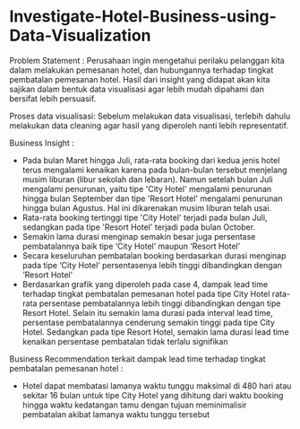 # Investigate-Hotel-Business-using-Data-Visualization

Problem Statement :
Perusahaan ingin mengetahui perilaku pelanggan kita dalam melakukan pemesanan hotel, dan hubungannya terhadap tingkat pembatalan pemesanan hotel. Hasil dari insight yang didapat akan kita sajikan dalam bentuk data visualisasi agar lebih mudah dipahami dan bersifat lebih persuasif. 

Proses data visualisasi:
Sebelum melakukan data visualisasi, terlebih dahulu melakukan data cleaning agar hasil yang diperoleh nanti lebih representatif. 


Business Insight : 
- Pada bulan Maret hingga Juli, rata-rata booking dari kedua jenis hotel terus mengalami kenaikan karena pada bulan-bulan tersebut menjelang musim liburan (libur sekolah dan lebaran). Namun setelah bulan Juli mengalami penurunan, yaitu tipe 'City Hotel' mengalami penurunan hingga bulan September dan tipe 'Resort Hotel' mengalami penurunan hingga bulan Agustus. Hal ini dikarenakan musim liburan telah usai.
- Rata-rata booking tertinggi tipe 'City Hotel' terjadi pada bulan Juli, sedangkan pada tipe 'Resort Hotel' terjadi pada bulan October.
- Semakin lama durasi menginap semakin besar juga persentase pembatalannya baik tipe ‘City Hotel’ maupun ‘Resort Hotel’
- Secara keseluruhan pembatalan booking berdasarkan durasi menginap pada tipe ‘City Hotel’ persentasenya lebih tinggi dibandingkan dengan ‘Resort Hotel’
- Berdasarkan grafik yang diperoleh pada case 4, dampak lead time terhadap tingkat pembatalan pemesanan hotel pada tipe City Hotel rata-rata persentase pembatalannya lebih tinggi dibandingkan dengan tipe Resort Hotel. Selain itu semakin lama durasi pada interval lead time, persentase pembatalannya cenderung semakin tinggi pada tipe City Hotel. Sedangkan pada tipe Resort Hotel, semakin lama durasi lead time kenaikan persentase pembatalan tidak terlalu signifikan

Business Recommendation terkait  dampak lead time terhadap tingkat pembatalan pemesanan hotel :
- Hotel dapat membatasi lamanya waktu tunggu maksimal di 480 hari atau sekitar 16 bulan untuk tipe City Hotel yang dihitung dari waktu booking hingga waktu kedatangan tamu dengan tujuan meminimalisir pembatalan akibat lamanya waktu tunggu tersebut
